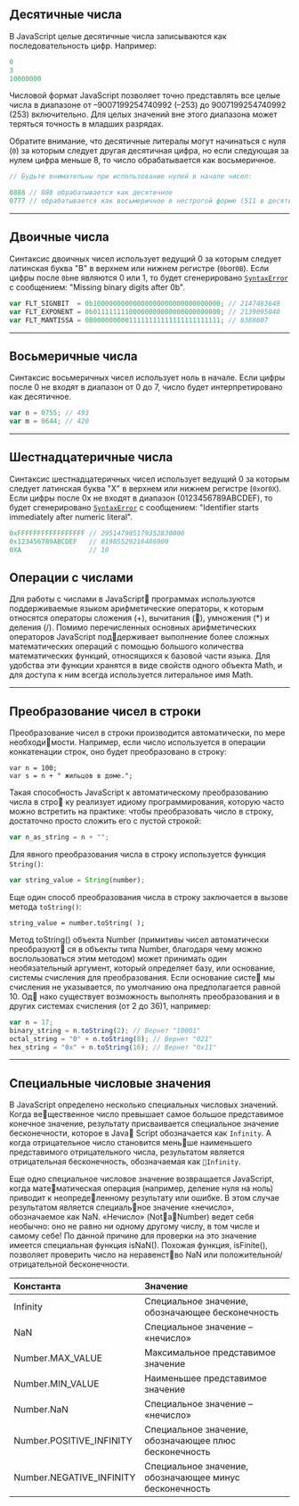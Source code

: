## Десятичные числа

В JavaScript целые десятичные числа записываются как последовательность цифр. Например:

```js
0
3
10000000
```

Числовой формат JavaScript позволяет точно представлять все целые числа в диапазоне от –9007199254740992 \(–253\) до 9007199254740992 \(253\) включительно. Для целых значений вне этого диапазона может теряться точность в младших разрядах.

Обратите внимание, что десятичные литералы могут начинаться с нуля \(`0`\) за которым следует другая десятичная цифра, но если следующая за нулем цифра меньше 8, то число обрабатывается как восьмеричное.

```js
// Будьте внимательны при использование нулей в начале чисел:

0888 // 888 обрабатывается как десятичное
0777 // обрабатывается как восьмеричное в нестрогой форме (511 в десятичной)
```

---

## Двоичные числа

Синтаксис двоичных чисел использует ведущий 0 за которым следует латинская буква "B" в верхнем или нижнем регистре \(`0b`or`0B`\). Если цифры после `0b`не являются 0 или 1, то будет сгенерировано [`SyntaxError`](https://developer.mozilla.org/en-US/docs/Web/JavaScript/Reference/Global_Objects/SyntaxError) с сообщением: "Missing binary digits after 0b".

```js
var FLT_SIGNBIT  = 0b10000000000000000000000000000000; // 2147483648
var FLT_EXPONENT = 0b01111111100000000000000000000000; // 2139095040
var FLT_MANTISSA = 0B00000000011111111111111111111111; // 8388607
```

---

## Восьмеричные числа

Синтаксис восьмеричных чисел использует ноль в начале. Если цифры после 0 не входят в диапазон от 0 до 7, число будет интерпретировано как десятичное.

```js
var n = 0755; // 493
var m = 0644; // 420
```

---

## Шестнадцатеричные числа

Синтаксис  шестнадцатеричных чисел использует ведущий 0 за которым следует латинская буква "X" в верхнем или нижнем регистре \(`0x`or`0X`\). Если цифры после 0x не входят в диапазон \(0123456789ABCDEF\),  то будет сгенерировано [`SyntaxError`](https://developer.mozilla.org/en-US/docs/Web/JavaScript/Reference/Global_Objects/SyntaxError) с сообщением: "Identifier starts immediately after numeric literal".

```js
0xFFFFFFFFFFFFFFFFF // 295147905179352830000
0x123456789ABCDEF   // 81985529216486900
0XA                 // 10
```

## Операции с числами

Для работы с числами в JavaScript программах используются поддерживаемые языком арифметические операторы, к которым относятся операторы сложения \(+\), вычитания \(\), умножения \(\*\) и деления \(/\). Помимо перечисленных основных арифметических операторов JavaScript поддерживает выполнение более сложных математических операций с помощью большого количества математических функций, относящихся к базовой части языка. Для удобства эти функции хранятся в виде свойств одного объекта Math, и для доступа к ним всегда используется литеральное имя Math.

---

## Преобразование чисел в строки

Преобразование чисел в строки производится автоматически, по мере необходимости. Например, если число используется в операции конкатенации строк, оно будет преобразовано в строку:

```
var n = 100;
var s = n + " жильцов в доме.";
```

Такая способность JavaScript к автоматическому преобразованию числа в стро ку реализует идиому программирования, которую часто можно встретить на практике: чтобы преобразовать число в строку, достаточно просто сложить его с пустой строкой:

```js
var n_as_string = n + "";
```

Для явного преобразования числа в строку используется функция `String()`:

```js
var string_value = String(number);
```

Еще один способ преобразования числа в строку заключается в вызове метода `toString()`:

```
string_value = number.toString( );
```

Метод toString\(\) объекта Number \(примитивы чисел автоматически преобразуют ся в объекты типа Number, благодаря чему можно воспользоваться этим методом\) может принимать один необязательный аргумент, который определяет базу, или основание, системы счисления для преобразования. Если основание систе мы счисления не указывается, по умолчанию она предполагается равной 10. Од нако существует возможность выполнять преобразования и в других системах счисления \(от 2 до 36\)1, например:

```js
var n = 17;
binary_string = n.toString(2); // Вернет "10001"
octal_string = "0" + n.toString(8); // Вернет "021"
hex_string = "0x" + n.toString(16); // Вернет "0x11"
```

---

## Специальные числовые значения

В JavaScript определено несколько специальных числовых значений. Когда вещественное число превышает самое большое представимое конечное значение, результату присваивается специальное значение бесконечности, которое в Java Script обозначается как `Infinity`. А когда отрицательное число становится меньше наименьшего представимого отрицательного числа, результатом является отрицательная бесконечность, обозначаемая как `Infinity`.

Еще одно специальное числовое значение возвращается JavaScript, когда математическая операция \(например, деление нуля на ноль\) приводит к неопределенному результату или ошибке. В этом случае результатом является специальное значение «нечисло», обозначаемое как NaN. «Нечисло» \(NotaNumber\) ведет себя необычно: оно не равно ни одному другому числу, в том числе и самому себе! По данной причине для проверки на это значение имеется специальная функция isNaN\(\). Похожая функция, isFinite\(\), позволяет проверить число на неравенство NaN или положительной/отрицательной бесконечности.

| Константа | Значение |
| :--- | :--- |
| Infinity | Специальное значение, обозначающее бесконечность |
| NaN | Специальное значение – «нечисло» |
| Number.MAX\_VALUE | Максимальное представимое значение |
| Number.MIN\_VALUE | Наименьшее представимое значение |
| Number.NaN | Специальное значение – «нечисло» |
| Number.POSITIVE\_INFINITY | Специальное значение, обозначающее плюс бесконечность |
| Number.NEGATIVE\_INFINITY | Специальное значение, обозначающее минус бесконечность |



